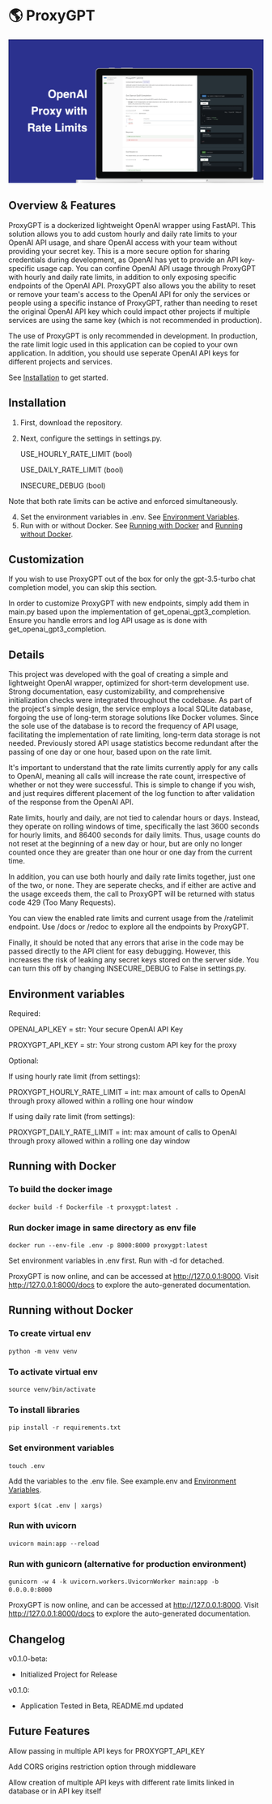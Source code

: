 # 🌎 ProxyGPT
![Product Baner](assets/ProxyGPTbanner.png)

## Overview & Features

ProxyGPT is a dockerized lightweight OpenAI wrapper using FastAPI. This solution allows you to add custom hourly and daily rate limits to your OpenAI API usage, and share OpenAI access with your team without providing your secret key. This is a more secure option for sharing credentials during development, as OpenAI has yet to provide an API key-specific usage cap. You can confine OpenAI API usage through ProxyGPT with hourly and daily rate limits, in addition to only exposing specific endpoints of the OpenAI API. ProxyGPT also allows you the ability to reset or remove your team's access to the OpenAI API for only the services or people using a specific instance of ProxyGPT, rather than needing to reset the original OpenAI API key which could impact other projects if multiple services are using the same key (which is not recommended in production).

The use of ProxyGPT is only recommended in development. In production, the rate limit logic used in this application can be copied to your own application. In addition, you should use seperate OpenAI API keys for different projects and services.

See [Installation](#installation) to get started.

## Installation

1. First, download the repository.
2. Next, configure the settings in settings.py.

    USE_HOURLY_RATE_LIMIT (bool)
   
    USE_DAILY_RATE_LIMIT (bool)
   
    INSECURE_DEBUG (bool)
   
Note that both rate limits can be active and enforced simultaneously.

4. Set the environment variables in .env. See [Environment Variables](#environment-variables).
5. Run with or without Docker. See [Running with Docker](#running-with-docker) and [Running without Docker](#running-without-docker).

## Customization

If you wish to use ProxyGPT out of the box for only the gpt-3.5-turbo chat completion model, you can skip this section. 

In order to customize ProxyGPT with new endpoints, simply add them in main.py based upon the implementation of get_openai_gpt3_completion. Ensure you handle errors and log API usage as is done with get_openai_gpt3_completion.

## Details

This project was developed with the goal of creating a simple and lightweight OpenAI wrapper, optimized for short-term development use. Strong documentation, easy customizability, and comprehensive initialization checks were integrated throughout the codebase. As part of the project's simple design, the service employs a local SQLite database, forgoing the use of long-term storage solutions like Docker volumes. Since the sole use of the database is to record the frequency of API usage, facilitating the implementation of rate limiting, long-term data storage is not needed. Previously stored API usage statistics become redundant after the passing of one day or one hour, based upon on the rate limit.

It's important to understand that the rate limits currently apply for any calls to OpenAI, meaning all calls will increase the rate count, irrespective of whether or not they were successful. This is simple to change if you wish, and just requires different placement of the log function to after validation of the response from the OpenAI API.

Rate limits, hourly and daily, are not tied to calendar hours or days. Instead, they operate on rolling windows of time, specifically the last 3600 seconds for hourly limits, and 86400 seconds for daily limits. Thus, usage counts do not reset at the beginning of a new day or hour, but are only no longer counted once they are greater than one hour or one day from the current time.

In addition, you can use both hourly and daily rate limits together, just one of the two, or none. They are seperate checks, and if either are active and the usage exceeds them, the call to ProxyGPT will be returned with status code 429 (Too Many Requests).

You can view the enabled rate limits and current usage from the /ratelimit endpoint. Use /docs or /redoc to explore all the endpoints by ProxyGPT.

Finally, it should be noted that any errors that arise in the code may be passed directly to the API client for easy debugging. However, this increases the risk of leaking any secret keys stored on the server side. You can turn this off by changing INSECURE_DEBUG to False in settings.py.

## Environment variables

Required:

OPENAI_API_KEY = str: Your secure OpenAI API Key

PROXYGPT_API_KEY = str: Your strong custom API key for the proxy


Optional:

If using hourly rate limit (from settings):

   PROXYGPT_HOURLY_RATE_LIMIT = int: max amount of calls to OpenAI through proxy allowed within a rolling one hour window

If using daily rate limit (from settings):

   PROXYGPT_DAILY_RATE_LIMIT = int: max amount of calls to OpenAI through proxy allowed within a rolling one day window

## Running with Docker

### To build the docker image
~~~
docker build -f Dockerfile -t proxygpt:latest .
~~~

### Run docker image in same directory as env file
~~~
docker run --env-file .env -p 8000:8000 proxygpt:latest
~~~
Set environment variables in .env first. Run with -d for detached.

ProxyGPT is now online, and can be accessed at http://127.0.0.1:8000. Visit http://127.0.0.1:8000/docs to explore the auto-generated documentation.

## Running without Docker

### To create virtual env
~~~
python -m venv venv
~~~

### To activate virtual env
~~~
source venv/bin/activate
~~~

### To install libraries
~~~
pip install -r requirements.txt
~~~

### Set environment variables
~~~
touch .env
~~~
Add the variables to the .env file. See example.env and [Environment Variables](#environment-variables).
~~~
export $(cat .env | xargs)
~~~

### Run with uvicorn

~~~
uvicorn main:app --reload
~~~

### Run with gunicorn (alternative for production environment)

~~~
gunicorn -w 4 -k uvicorn.workers.UvicornWorker main:app -b 0.0.0.0:8000
~~~

ProxyGPT is now online, and can be accessed at http://127.0.0.1:8000. Visit http://127.0.0.1:8000/docs to explore the auto-generated documentation.

## Changelog

v0.1.0-beta:
- Initialized Project for Release

v0.1.0:
- Application Tested in Beta, README.md updated

## Future Features

Allow passing in multiple API keys for PROXYGPT_API_KEY

Add CORS origins restriction option through middleware

Allow creation of multiple API keys with different rate limits linked in database or in API key itself
